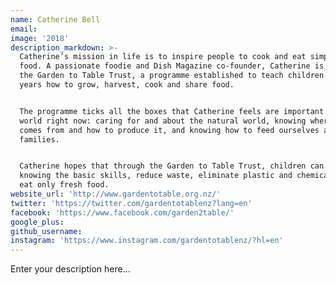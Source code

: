 ```yaml
---
name: Catherine Bell
email:
image: '2018'
description_markdown: >-
  Catherine’s mission in life is to inspire people to cook and eat simple, good
  food. A passionate foodie and Dish Magazine co-founder, Catherine is behind
  the Garden to Table Trust, a programme established to teach children aged 7-10
  years how to grow, harvest, cook and share food.


  The programme ticks all the boxes that Catherine feels are important in the
  world right now: caring for and about the natural world, knowing where food
  comes from and how to produce it, and knowing how to feed ourselves and our
  families.


  Catherine hopes that through the Garden to Table Trust, children can go up
  knowing the basic skills, reduce waste, eliminate plastic and chemicals, and
  eat only fresh food.
website_url: 'http://www.gardentotable.org.nz/'
twitter: 'https://twitter.com/gardentotablenz?lang=en'
facebook: 'https://www.facebook.com/garden2table/'
google_plus:
github_username:
instagram: 'https://www.instagram.com/gardentotablenz/?hl=en'
---
```


Enter your description here...
